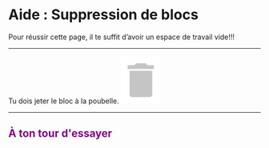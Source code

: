# Aide : Suppression de blocs

Pour réussir cette page, il te suffit d’avoir un espace de travail vide!!!

***

Tu dois jeter le bloc à la poubelle.
![Corbeille][corbeille]

***

## <span style="color: #800080">À ton tour d'essayer</span>

[corbeille]: img/corbeille.png
